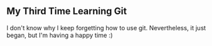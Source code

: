 ## My Third Time Learning Git

I don't know why I keep forgetting how to use git.
Nevertheless, it just began, but I'm having a happy time :)
